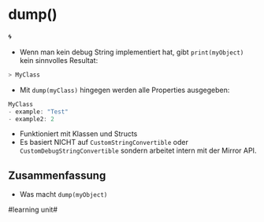 # dump()
🌀

- Wenn man kein debug String implementiert hat, gibt `print(myObject)` kein sinnvolles Resultat:

```swift
> MyClass 
```

- Mit `dump(myClass)` hingegen werden alle Properties ausgegeben:

```swift
MyClass
- example: "Test"
- example2: 2
```

- Funktioniert mit Klassen und Structs
- Es basiert NICHT auf `CustomStringConvertible` oder `CustomDebugStringConvertible` sondern arbeitet intern mit der Mirror API.

## Zusammenfassung
- Was macht `dump(myObject)`

#learning unit#